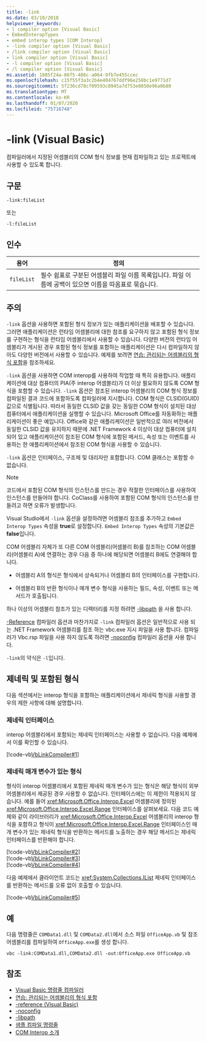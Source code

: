 ```yaml
---
title: -link
ms.date: 03/10/2018
helpviewer_keywords:
- l compiler option [Visual Basic]
- EmbedInteropTypes
- embed interop types [COM Interop]
- -link compiler option [Visual Basic]
- /link compiler option [Visual Basic]
- link compiler option [Visual Basic]
- -l compiler option [Visual Basic]
- /l compiler option [Visual Basic]
ms.assetid: 1885f24a-86f5-486c-a064-9fb7e455ccec
ms.openlocfilehash: c15f55f3a3c2b4e404767ddf96e258bc1e9771d7
ms.sourcegitcommit: 5f236cd78cf09593c8945a7d753e0850e96a0b80
ms.translationtype: MT
ms.contentlocale: ko-KR
ms.lasthandoff: 01/07/2020
ms.locfileid: "75716748"
---
```

# <a name="-link-visual-basic"></a>-link (Visual Basic)
컴파일러에서 지정된 어셈블리의 COM 형식 정보를 현재 컴파일하고 있는 프로젝트에 사용할 수 있도록 합니다.  
  
## <a name="syntax"></a>구문  
  
```console  
-link:fileList  
```

또는  

```console
-l:fileList  
```  
  
## <a name="arguments"></a>인수  
  
|용어|정의|  
|---|---|  
|`fileList`|필수 쉼표로 구분된 어셈블리 파일 이름 목록입니다. 파일 이름에 공백이 있으면 이름을 따옴표로 묶습니다.|  
  
## <a name="remarks"></a>주의  
 `-link` 옵션을 사용하면 포함된 형식 정보가 있는 애플리케이션을 배포할 수 있습니다. 그러면 애플리케이션은 런타임 어셈블리에 대한 참조를 요구하지 않고 포함된 형식 정보를 구현하는 형식을 런타임 어셈블리에서 사용할 수 있습니다. 다양한 버전의 런타임 어셈블리가 게시된 경우 포함된 형식 정보를 포함하는 애플리케이션은 다시 컴파일하지 않아도 다양한 버전에서 사용할 수 있습니다. 예제를 보려면 [연습: 관리되는 어셈블리의 형식 포함](../../../standard/assembly/embed-types-visual-studio.md)을 참조하세요.  
  
 `-link` 옵션을 사용하면 COM interop를 사용하여 작업할 때 특히 유용합니다. 애플리케이션에 대상 컴퓨터의 PIA(주 interop 어셈블리)가 더 이상 필요하지 않도록 COM 형식을 포함할 수 있습니다. `-link` 옵션은 참조된 interop 어셈블리의 COM 형식 정보를 컴파일된 결과 코드에 포함하도록 컴파일러에 지시합니다. COM 형식은 CLSID(GUID) 값으로 식별됩니다. 따라서 동일한 CLSID 값을 갖는 동일한 COM 형식이 설치된 대상 컴퓨터에서 애플리케이션을 실행할 수 있습니다. Microsoft Office를 자동화하는 애플리케이션이 좋은 예입니다. Office와 같은 애플리케이션은 일반적으로 여러 버전에서 동일한 CLSID 값을 유지하지 때문에 .NET Framework 4 이상이 대상 컴퓨터에 설치되어 있고 애플리케이션이 참조된 COM 형식에 포함된 메서드, 속성 또는 이벤트를 사용하는 한 애플리케이션에서 참조된 COM 형식을 사용할 수 있습니다.  
  
 `-link` 옵션은 인터페이스, 구조체 및 대리자만 포함합니다. COM 클래스는 포함할 수 없습니다.  
  
> [!NOTE]
> 코드에서 포함된 COM 형식의 인스턴스를 만드는 경우 적절한 인터페이스를 사용하여 인스턴스를 만들어야 합니다. CoClass를 사용하여 포함된 COM 형식의 인스턴스를 만들려고 하면 오류가 발생합니다.  
  
 Visual Studio에서 `-link` 옵션을 설정하려면 어셈블리 참조를 추가하고 `Embed Interop Types` 속성을 **true**로 설정합니다. `Embed Interop Types` 속성의 기본값은 **false**입니다.  
  
 COM 어셈블리 자체가 또 다른 COM 어셈블리(어셈블리 B)를 참조하는 COM 어셈블리(어셈블리 A)에 연결하는 경우 다음 중 하나에 해당되면 어셈블리 B에도 연결해야 합니다.  
  
- 어셈블리 A의 형식은 형식에서 상속되거나 어셈블리 B의 인터페이스를 구현합니다.  
  
- 어셈블리 B의 반환 형식이나 매개 변수 형식을 사용하는 필드, 속성, 이벤트 또는 메서드가 호출됩니다.  
  
 하나 이상의 어셈블리 참조가 있는 디렉터리를 지정 하려면 [-libpath](libpath.md) 을 사용 합니다.  
  
 [-Reference](reference.md) 컴파일러 옵션과 마찬가지로 `-link` 컴파일러 옵션은 일반적으로 사용 되는 .NET Framework 어셈블리를 참조 하는 vbc.exe 지시 파일을 사용 합니다. 컴파일러가 Vbc.rsp 파일을 사용 하지 않도록 하려면 [-noconfig](noconfig.md) 컴파일러 옵션을 사용 합니다.  
  
 `-link`의 약식은 `-l`입니다.  
  
## <a name="generics-and-embedded-types"></a>제네릭 및 포함된 형식  
 다음 섹션에서는 interop 형식을 포함하는 애플리케이션에서 제네릭 형식을 사용할 경우의 제한 사항에 대해 설명합니다.  
  
### <a name="generic-interfaces"></a>제네릭 인터페이스  
 interop 어셈블리에서 포함되는 제네릭 인터페이스는 사용할 수 없습니다. 다음 예제에서 이를 확인할 수 있습니다.  
  
 [!code-vb[VbLinkCompiler#1](~/samples/snippets/visualbasic/VS_Snippets_VBCSharp/vblinkcompiler/vb/module1.vb#1)]  
  
### <a name="types-that-have-generic-parameters"></a>제네릭 매개 변수가 있는 형식  
 형식이 interop 어셈블리에서 포함된 제네릭 매개 변수가 있는 형식은 해당 형식이 외부 어셈블리에서 제공된 경우 사용할 수 없습니다. 인터페이스에는 이 제한이 적용되지 않습니다. 예를 들어 <xref:Microsoft.Office.Interop.Excel> 어셈블리에 정의된 <xref:Microsoft.Office.Interop.Excel.Range> 인터페이스를 살펴보세요. 다음 코드 예제와 같이 라이브러리가 <xref:Microsoft.Office.Interop.Excel> 어셈블리의 interop 형식을 포함하고 형식이 <xref:Microsoft.Office.Interop.Excel.Range> 인터페이스인 매개 변수가 있는 제네릭 형식을 반환하는 메서드를 노출하는 경우 해당 메서드는 제네릭 인터페이스를 반환해야 합니다.  
  
 [!code-vb[VbLinkCompiler#2](~/samples/snippets/visualbasic/VS_Snippets_VBCSharp/vblinkcompiler/vb/utility.vb#2)]  
[!code-vb[VbLinkCompiler#3](~/samples/snippets/visualbasic/VS_Snippets_VBCSharp/vblinkcompiler/vb/utility.vb#3)]  
[!code-vb[VbLinkCompiler#4](~/samples/snippets/visualbasic/VS_Snippets_VBCSharp/vblinkcompiler/vb/utility.vb#4)]  
  
 다음 예제에서 클라이언트 코드는 <xref:System.Collections.IList> 제네릭 인터페이스를 반환하는 메서드를 오류 없이 호출할 수 있습니다.  
  
 [!code-vb[VbLinkCompiler#5](~/samples/snippets/visualbasic/VS_Snippets_VBCSharp/vblinkcompiler/vb/module1.vb#5)]  
  
## <a name="example"></a>예  
 다음 명령줄은 `COMData1.dll` 및 `COMData2.dll`에서 소스 파일 `OfficeApp.vb` 및 참조 어셈블리를 컴파일하여 `OfficeApp.exe`를 생성 합니다.  
  
```console  
vbc -link:COMData1.dll,COMData2.dll -out:OfficeApp.exe OfficeApp.vb  
```  
  
## <a name="see-also"></a>참조

- [Visual Basic 명령줄 컴파일러](index.md)
- [연습: 관리되는 어셈블리의 형식 포함](../../../standard/assembly/embed-types-visual-studio.md)
- [-reference (Visual Basic)](reference.md)
- [-noconfig](noconfig.md)
- [-libpath](libpath.md)
- [샘플 컴파일 명령줄](sample-compilation-command-lines.md)
- [COM Interop 소개](../../../visual-basic/programming-guide/com-interop/introduction-to-com-interop.md)
